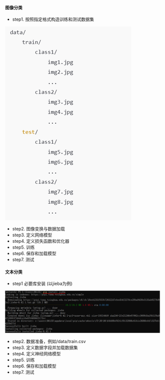 #### 图像分类
- step1. 按照指定格式构造训练和测试数据集

![数据集格式](imgs/dataset.png)

- step2. 图像变换与数据加载
- step3. 定义网络模型
- step4. 定义损失函数和优化器
- step5. 训练
- step6. 保存和加载模型
- step7. 测试

#### 文本分类
- step1 必要库安装 (以jieba为例)

![jieba](imgs/package_install.png)

- step2. 数据准备，例如/data/train.csv
- step3. 定义数据字段并加载数据集
- step4. 定义神经网络模型
- step5. 训练
- step6. 保存和加载模型
- step7. 测试



